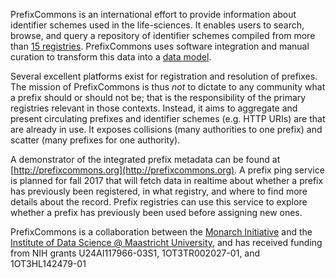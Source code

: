 PrefixCommons is an international effort to provide information about identifier schemes used in the life-sciences. It enables users to search, browse, and query a repository of identifier schemes compiled from more than [15 registries](https://docs.google.com/spreadsheets/d/1cDGJcRteb9F5-jbw7Q7np0kk4hfWhdBHNYRIg3LXDrs/edit#gid=0). PrefixCommons uses software integration and manual curation to transform this data into a [data model](https://github.com/prefixcommons/data-ingest/blob/master/prefixcommons.schema.json). 

Several excellent platforms exist for registration and resolution of prefixes. The mission of PrefixCommons is thus *not* to dictate to any community what a prefix should or should not be; that is the responsibility of the primary registries relevant in those contexts. Instead, it aims to aggregate and present circulating prefixes and identifier schemes (e.g. HTTP URIs) are that are already in use. It exposes collisions (many authorities to one prefix) and scatter (many prefixes for one authority). 

A demonstrator of the integrated prefix metadata can be found at [http://prefixcommons.org](http://prefixcommons.org). A prefix ping service is planned for fall 2017 that will fetch data in realtime about whether a prefix has previously been registered, in what registry, and where to find more details about the record. Prefix registries can use this service to explore whether a prefix has previously been used before assigning new ones.

PrefixCommons is a collaboration between the [Monarch Initiative](http://monarchinitiative.org) and the [Institute of Data Science @ Maastricht University](http://maastrichtuniversity.nl/ids), and has received funding from NIH grants U24AI117966-03S1, 1OT3TR002027-01, and 1OT3HL142479-01
